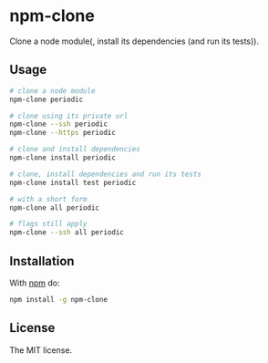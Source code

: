 
# npm-clone

Clone a node module(, install its dependencies (and run its tests)).

## Usage

```bash
# clone a node module
npm-clone periodic

# clone using its private url
npm-clone --ssh periodic
npm-clone --https periodic

# clone and install dependencies
npm-clone install periodic

# clone, install dependencies and run its tests
npm-clone install test periodic

# with a short form
npm-clone all periodic

# flags still apply
npm-clone --ssh all periodic
```

## Installation

With [npm](https://npmjs.org/) do:

```bash
npm install -g npm-clone
```

## License

The MIT license.
